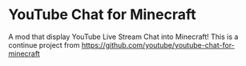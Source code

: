 # YouTube Chat for Minecraft

A mod that display YouTube Live Stream Chat into Minecraft!
This is a continue project from https://github.com/youtube/youtube-chat-for-minecraft
